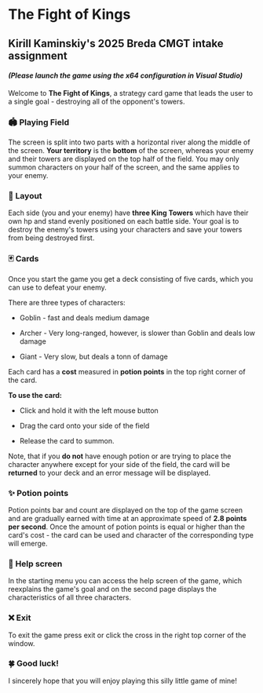   

# **The Fight of Kings**

  

## Kirill Kaminskiy's 2025 Breda CMGT intake assignment

#### *(Please launch the game using the **x64** configuration in Visual Studio)*

  

Welcome to **The Fight of Kings**, a strategy card game that leads the user to a single goal - destroying all of the opponent's towers.

  

### 🏟️ Playing Field

The screen is split into two parts with a horizontal river along the middle of the screen. **Your territory** is the **bottom** of the screen, whereas your enemy and their towers are displayed on the top half of the field. You may only summon characters on your half of the screen, and the same applies to your enemy.

  

### 🏰 Layout

Each side (you and your enemy) have **three King Towers** which have their own hp and stand evenly positioned on each battle side. Your goal is to destroy the enemy's towers using your characters and save your towers from being destroyed first.

  

### 🃏 Cards

Once you start the game you get a deck consisting of five cards, which you can use to defeat your enemy.

There are three types of characters:

- Goblin - fast and deals medium damage

- Archer - Very long-ranged, however, is slower than Goblin and deals low damage

- Giant - Very slow, but deals a tonn of damage

  

Each card has a **cost** measured in **potion points** in the top right corner of the card.

  

**To use the card:**

- Click and hold it with the left mouse button

- Drag the card onto your side of the field

- Release the card to summon.

  

Note, that if you **do not** have enough potion or are trying to place the character anywhere except for your side of the field, the card will be **returned** to your deck and an error message will be displayed.

  

### ✨ Potion points

Potion points bar and count are displayed on the top of the game screen and are gradually earned with time at an approximate speed of **2.8 points per second**. Once the amount of potion points is equal or higher than the card's cost - the card can be used and character of the corresponding type will emerge.

  

### 📃 Help screen

In the starting menu you can access the help screen of the game, which reexplains the game's goal and on the second page displays the characteristics of all three characters.

  

### ❌ Exit

To exit the game press exit or click the cross in the right top corner of the window.

  

### 🍀 Good luck!

I sincerely hope that you will enjoy playing this silly little game of mine!
